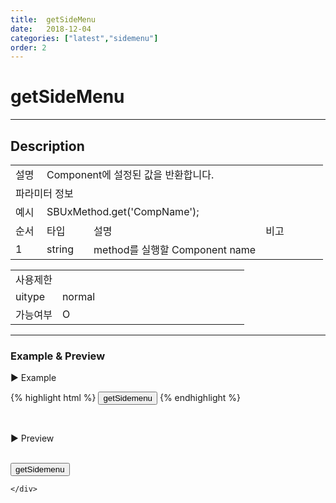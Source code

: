 ```yaml
---
title:  getSideMenu
date:   2018-12-04
categories: ["latest","sidemenu"]
order: 2
---
```


getSideMenu
===

---

## Description

<table style="width:100%">
    <colgroup>
        <col width="10%"/>
        <col width="15%"/>
        <col width="55%"/>
        <col width="20%"/>
    </colgroup>
    <tr>
        <td class="tdTitle tdBg">설명</td>
        <td colspan="3">Component에 설정된 값을 반환합니다.</td>
    </tr>
    <tr>
        <td class="tdTitle tdCenter tdBg" colspan="4">파라미터 정보</td>
    </tr>
    <tr>
        <td class="tdTitle tdCenter tdBg">예시</td>
        <td colspan="3">SBUxMethod.get('CompName');</td>
    </tr>
    <tr>
        <td class="tdTitle tdCenter tdBg">순서</td>
        <td class="tdTitle tdCenter tdBg">타입</td>
        <td class="tdTitle tdCenter tdBg">설명</td>
        <td class="tdTitle tdCenter tdBg">비고</td>
    </tr>
    <tr>
        <td class="tdCenter">1</td>
        <td class="tdCenter">string</td>
        <td>method를 실행할 Component name</td>
        <td></td>
    </tr>
</table>
<table style="width:100%">
    <colgroup>
        <col width="20%"/>
        <col width="20%"/>
        <col width="20%"/>
        <col width="20%"/>
        <col width="20%"/>
    </colgroup>
    <tr>
        <td class="tdTitle tdBg tdCenter" colspan="5">사용제한</td>
    </tr>
    <tr>
        <td class="tdTitle tdBg">uitype</td>
        <td class="tdCenter">normal</td>
        <td></td>
        <td></td>
        <td></td>
    </tr>
    <tr>
        <td class="tdTitle tdBg">가능여부</td>
        <td class="tdBlue tdCenter">O</td>
        <td></td>
        <td></td>
        <td></td>
    </tr>
</table>

---
### Example & Preview

<sbux-tabs id="exTab1" name="exTab1" uitype="normal" title-target-id-array="exTab1_1" title-text-array="normal">
</sbux-tabs>
<div class="tab-content">
    <div id="exTab1_1">

▶ Example

{% highlight html %}
<input type="button" value="getSidemenu" onclick="alert(JSON.stringify(SBUxMethod.getSideMenu('sbTagNm1')));">
<sbux-sidemenu id="sbIdx1" name="sbTagNm1" uitype="normal">
    <menu-item id="1" text="1">
        <menu-item id="1_1" text="1_1">
            <menu-item id="1_1_1" text="1_1_1"></menu-item>
            <menu-item id="1_1_2" text="1_1_2"></menu-item>
        </menu-item>
    </menu-item>
    <menu-item id="2" text="2" >
        <menu-item id="2_1" text="2_1">
            <menu-item id="2_1_1" text="2_1_1"></menu-item>
        </menu-item>
    </menu-item>
</sbux-sidemenu>
{% endhighlight %}

<br>

▶ Preview

<br>
<input type="button" value="getSidemenu" onclick="alert(JSON.stringify(SBUxMethod.getSideMenu('sbTagNm1')));">
<sbux-sidemenu id="sbIdx1" name="sbTagNm1" uitype="normal">
    <menu-item id="1" text="1">
        <menu-item id="1_1" text="1_1">
            <menu-item id="1_1_1" text="1_1_1"></menu-item>
            <menu-item id="1_1_2" text="1_1_2"></menu-item>
        </menu-item>
    </menu-item>
    <menu-item id="2" text="2" >
        <menu-item id="2_1" text="2_1">
            <menu-item id="2_1_1" text="2_1_1"></menu-item>
        </menu-item>
    </menu-item>
</sbux-sidemenu>

    </div>
</div>